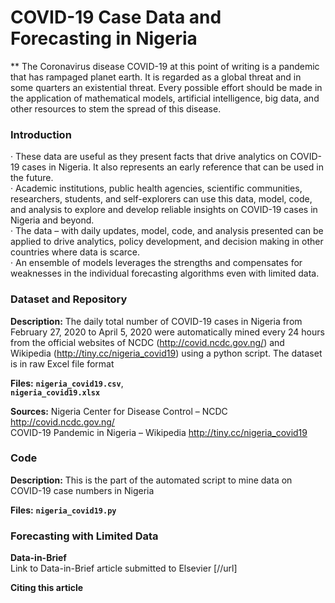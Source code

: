 # COVID-19 Case Data and Forecasting in Nigeria
**
The Coronavirus disease COVID-19 at this point of writing is a pandemic that has rampaged planet earth. It is regarded as a global threat and in some quarters an existential threat. Every possible effort should be made in the application of mathematical models, artificial intelligence, big data, and other resources to stem the spread of this disease.  

### Introduction
·	These data are useful as they present facts that drive analytics on COVID-19 cases in Nigeria. It also represents an early reference that can be used in the future.  
·	Academic institutions, public health agencies, scientific communities, researchers, students, and self-explorers can use this data, model, code, and analysis to explore and develop reliable insights on COVID-19 cases in Nigeria and beyond.  
·	The data – with daily updates, model, code, and analysis presented can be applied to drive analytics, policy development, and decision making in other countries where data is scarce.  
·	An ensemble of models leverages the strengths and compensates for weaknesses in the individual forecasting algorithms even with limited data.  

### Dataset and Repository
**Description:**
The daily total number of COVID-19 cases in Nigeria from February 27, 2020 to April 5, 2020 were automatically mined every 24 hours from the official websites of NCDC (http://covid.ncdc.gov.ng/) and Wikipedia (http://tiny.cc/nigeria_covid19) using a python script. The dataset is in raw Excel file format  

**Files:**
**`nigeria_covid19.csv`**,  
**`nigeria_covid19.xlsx`**  

**Sources:**
Nigeria Center for Disease Control – NCDC http://covid.ncdc.gov.ng/  
COVID-19 Pandemic in Nigeria – Wikipedia http://tiny.cc/nigeria_covid19  

### Code
**Description:**
This is the part of the automated script to mine data on COVID-19 case numbers in Nigeria  

**Files:**
**`nigeria_covid19.py`**  

### Forecasting with Limited Data

**Data-in-Brief**  
Link to Data-in-Brief article submitted to Elsevier [//url]  

**Citing this article**  
